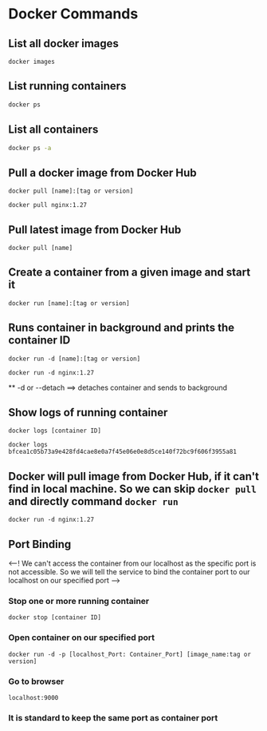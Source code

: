# Docker Commands

## List all docker images
```
docker images
```

## List running containers
```bash
docker ps
```
## List all containers
```bash
docker ps -a
```

## Pull a docker image from Docker Hub
```
docker pull [name]:[tag or version]
```
```
docker pull nginx:1.27
```

## Pull latest image from Docker Hub
```
docker pull [name]
```

## Create a container from a given image and start it
```
docker run [name]:[tag or version]
```

## Runs container in background and prints the container ID
```
docker run -d [name]:[tag or version]
```
```
docker run -d nginx:1.27
```
** -d or --detach ==> detaches container and sends to background 

## Show logs of running container
```
docker logs [container ID]
```
```
docker logs bfcea1c05b73a9e428fd4cae8e0a7f45e06e0e8d5ce140f72bc9f606f3955a81
```
## Docker will pull image from Docker Hub, if it can't find in local machine. So we can skip `docker pull` and directly command `docker run`

```
docker run -d nginx:1.27
```

## Port Binding
<--! We can't access the container from our localhost as the specific port is not accessible. 
So we will tell the service to bind the container port to our localhost on our specified port
-->

### Stop one or more running container
```
docker stop [container ID]
```

### Open container on our specified port
```
docker run -d -p [localhost_Port: Container_Port] [image_name:tag or version]
```

### Go to browser
```
localhost:9000
```
### It is standard to keep the same port as container port





